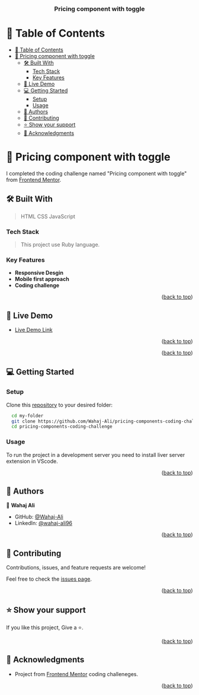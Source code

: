 <a name="readme-top"></a>
<div align="center">

  <h3><b>Pricing component with toggle</b></h3>
</div>

# 📗 Table of Contents

- [📗 Table of Contents](#-table-of-contents)
- [📖 Pricing component with toggle ](#-pricing-component-with-toggle-)
  - [🛠 Built With ](#-built-with-)
    - [Tech Stack ](#tech-stack-)
    - [Key Features ](#key-features-)
  - [🚀 Live Demo ](#-live-demo-)
  - [💻 Getting Started](#-getting-started)
    - [Setup](#setup)
    - [Usage](#usage)
  - [👥 Authors ](#-authors-)
  - [🤝 Contributing ](#-contributing-)
  - [⭐️ Show your support ](#️-show-your-support-)
  - [🙏 Acknowledgments ](#-acknowledgments-)

# 📖 Pricing component with toggle <a name="about-project"></a>

I completed the coding challenge named "Pricing component with toggle" from [Frontend Mentor](https://www.frontendmentor.io/).

## 🛠 Built With <a name="built-with"></a>

>HTML
>CSS
>JavaScript

### Tech Stack <a name="tech-stack"></a>

> This project use Ruby language.

### Key Features <a name="key-features"></a>
- **Responsive Desgin**
- **Mobile first approach**
- **Coding challenge**

<p align="right">(<a href="#readme-top">back to top</a>)</p>

## 🚀 Live Demo <a name="live-demo"></a>

- <a href="https://wahaj-ali.github.io/pricing-components-coding-challenge/" target="_blank">Live Demo Link</a>

<p align="right">(<a href="#readme-top">back to top</a>)</p>

<p align="right">(<a href="#readme-top">back to top</a>)</p>

## 💻 Getting Started<a name="getting-started"></a>

### Setup

Clone this [repository](https://github.com/Wahaj-Ali/Enumerable.git) to your desired folder:

```sh
  cd my-folder
  git clone https://github.com/Wahaj-Ali/pricing-components-coding-challenge.git
  cd pricing-components-coding-challenge
```
### Usage

To run the project in a development server you need to install liver server extension in VScode.

<p align="right">(<a href="#readme-top">back to top</a>)</p>

## 👥 Authors <a name="authors"></a>

👤 **Wahaj Ali**
- GitHub: [@Wahaj-Ali](https://github.com/Wahaj-Ali)
- LinkedIn: [@wahaj-ali96](https://www.linkedin.com/in/wahaj-ali96/)

<p align="right">(<a href="#readme-top">back to top</a>)</p>

## 🤝 Contributing <a name="contributing"></a>

Contributions, issues, and feature requests are welcome!

Feel free to check the [issues page](https://github.com/Wahaj-Ali/pricing-components-coding-challenge/issues).

<p align="right">(<a href="#readme-top">back to top</a>)</p>

## ⭐️ Show your support <a name="support"></a>

If you like this project, Give a ⭐️.

<p align="right">(<a href="#readme-top">back to top</a>)</p>

## 🙏 Acknowledgments <a name="acknowledgements"></a>

- Project from [Frontend Mentor](https://www.frontendmentor.io/) coding challeneges.


<p align="right">(<a href="#readme-top">back to top</a>)</p>